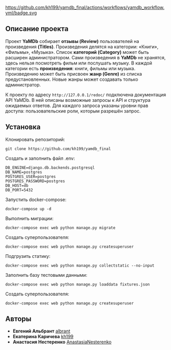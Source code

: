 https://github.com/kh199/yamdb_final/actions/workflows/yamdb_workflow.yml/badge.svg

## Описание проекта

Проект **YaMDb** собирает **отзывы (Review)** пользователей на произведения **(Titles)**. Произведения делятся на категории: «Книги», «Фильмы», «Музыка». Список **категорий (Category)** может быть расширен администратором.
Сами произведения в **YaMDb** не хранятся, здесь нельзя посмотреть фильм или послушать музыку.
В каждой категории есть **произведения**: книги, фильмы или музыка. 
Произведению может быть присвоен **жанр (Genre)** из списка предустановленных. Новые жанры может создавать только администратор.

К проекту по адресу `http://127.0.0.1/redoc/` подключена документация API YaMDb. В ней описаны возможные запросы к API и структура ожидаемых ответов. Для каждого запроса указаны уровни прав доступа: пользовательские роли, которым разрешён запрос.

## Установка

Клонировать репозиторий:
```
git clone https://github.com/kh199/yamdb_final
```
Создать и заполнить файл .env:
```
DB_ENGINE=django.db.backends.postgresql
DB_NAME=postgres
POSTGRES_USER=postgres
POSTGRES_PASSWORD=postgres
DB_HOST=db
DB_PORT=5432
```
Запустить docker-compose:
```
docker-compose up -d
```
Выполнить миграции:
```
docker-compose exec web python manage.py migrate
```
Создать суперпользователя:
```
docker-compose exec web python manage.py createsuperuser
```
Подгрузить статику:
```
docker-compose exec web python manage.py collectstatic --no-input 
```
Заполнить базу тестовыми данными:
```
docker-compose exec web python manage.py loaddata fixtures.json
```
Создать суперпользователя:
```
docker-compose exec web python manage.py createsuperuser
```

## Авторы
+ **Евгений Альбрант** [albrant](https://github.com/albrant)
+ **Екатерина Каричева** [kh199](https://github.com/kh199)
+ **Анастасия Нестеренко** [AnastasiaNesterenko](https://github.com/AnastasiaNesterenko)
